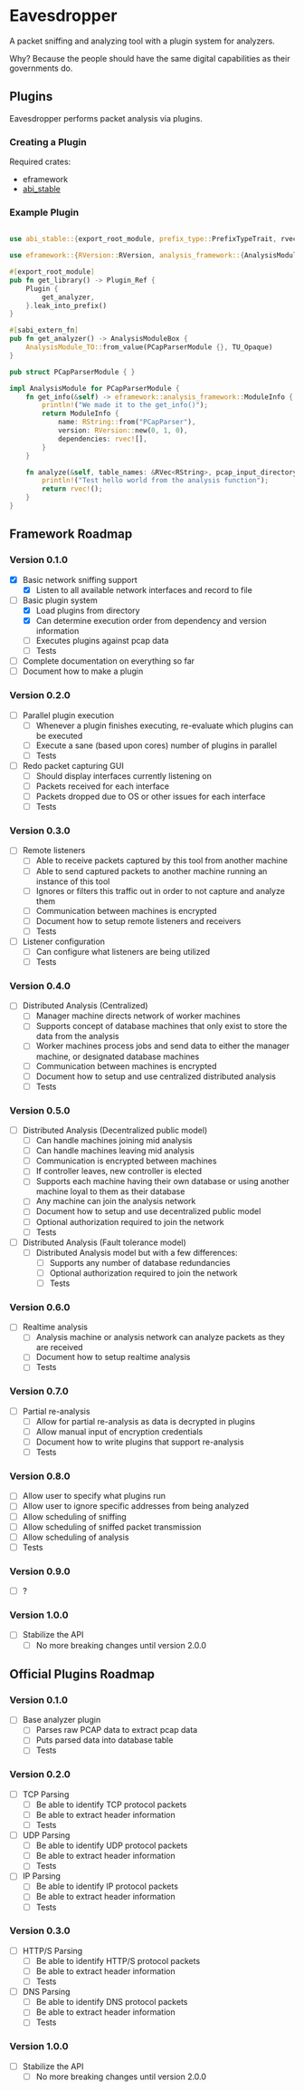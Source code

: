  # Eavesdropper
 A packet sniffing and analyzing tool with a plugin system for analyzers.

Why? Because the people should have the same digital capabilities as their governments do.

## Plugins
Eavesdropper performs packet analysis via plugins.

### Creating a Plugin
Required crates:
* eframework
* [abi_stable](https://crates.io/crates/abi_stable)

### Example Plugin

``` Rust

use abi_stable::{export_root_module, prefix_type::PrefixTypeTrait, rvec, sabi_extern_fn, sabi_trait::prelude::TU_Opaque, std_types::{RString, RVec}};

use eframework::{RVersion::RVersion, analysis_framework::{AnalysisModule, AnalysisModuleBox, ModuleInfo, Plugin, Plugin_Ref, AnalysisModule_TO}};

#[export_root_module]
pub fn get_library() -> Plugin_Ref {
    Plugin {
        get_analyzer,
    }.leak_into_prefix()
}

#[sabi_extern_fn]
pub fn get_analyzer() -> AnalysisModuleBox {
    AnalysisModule_TO::from_value(PCapParserModule {}, TU_Opaque)
}

pub struct PCapParserModule { }

impl AnalysisModule for PCapParserModule {
    fn get_info(&self) -> eframework::analysis_framework::ModuleInfo {
        println!("We made it to the get_info()");
        return ModuleInfo {
            name: RString::from("PCapParser"),
            version: RVersion::new(0, 1, 0),
            dependencies: rvec![],
        }
    }

    fn analyze(&self, table_names: &RVec<RString>, pcap_input_directory: &RString) -> RVec<RString> {
        println!("Test hello world from the analysis function");
        return rvec!();
    }
}

```

 ## Framework Roadmap

 ### Version 0.1.0
- [x] Basic network sniffing support
  - [x] Listen to all available network interfaces and record to file
- [ ] Basic plugin system
  - [x] Load plugins from directory
  - [x] Can determine execution order from dependency and version information
  - [ ] Executes plugins against pcap data
  - [ ] Tests
- [ ] Complete documentation on everything so far
- [ ] Document how to make a plugin

### Version 0.2.0
- [ ] Parallel plugin execution
  - [ ] Whenever a plugin finishes executing, re-evaluate which plugins can be executed
  - [ ] Execute a sane (based upon cores) number of plugins in parallel
  - [ ] Tests
- [ ] Redo packet capturing GUI
  - [ ] Should display interfaces currently listening on
  - [ ] Packets received for each interface
  - [ ] Packets dropped due to OS or other issues for each interface
  - [ ] Tests

### Version 0.3.0
- [ ] Remote listeners
  - [ ] Able to receive packets captured by this tool from another machine
  - [ ] Able to send captured packets to another machine running an instance of this tool
  - [ ] Ignores or filters this traffic out in order to not capture and analyze them
  - [ ] Communication between machines is encrypted
  - [ ] Document how to setup remote listeners and receivers
  - [ ] Tests
- [ ] Listener configuration
  - [ ] Can configure what listeners are being utilized
  - [ ] Tests

### Version 0.4.0
- [ ] Distributed Analysis (Centralized)
  - [ ] Manager machine directs network of worker machines
  - [ ] Supports concept of database machines that only exist to store the data from the analysis
  - [ ] Worker machines process jobs and send data to either the manager machine, or designated database machines
  - [ ] Communication between machines is encrypted
  - [ ] Document how to setup and use centralized distributed analysis
  - [ ] Tests

### Version 0.5.0
- [ ] Distributed Analysis (Decentralized public model)
  - [ ] Can handle machines joining mid analysis
  - [ ] Can handle machines leaving mid analysis
  - [ ] Communication is encrypted between machines
  - [ ] If controller leaves, new controller is elected
  - [ ] Supports each machine having their own database or using another machine loyal to them as their database
  - [ ] Any machine can join the analysis network
  - [ ] Document how to setup and use decentralized public model
  - [ ] Optional authorization required to join the network
  - [ ] Tests

- [ ] Distributed Analysis (Fault tolerance model)
  - [ ] Distributed Analysis model but with a few differences:
    - [ ] Supports any number of database redundancies
    - [ ] Optional authorization required to join the network
    - [ ] Tests

### Version 0.6.0
- [ ] Realtime analysis
  - [ ] Analysis machine or analysis network can analyze packets as they are received
  - [ ] Document how to setup realtime analysis
  - [ ] Tests

### Version 0.7.0
- [ ] Partial re-analysis
  - [ ] Allow for partial re-analysis as data is decrypted in plugins
  - [ ] Allow manual input of encryption credentials
  - [ ] Document how to write plugins that support re-analysis
  - [ ] Tests

### Version 0.8.0
- [ ] Allow user to specify what plugins run
- [ ] Allow user to ignore specific addresses from being analyzed
- [ ] Allow scheduling of sniffing
- [ ] Allow scheduling of sniffed packet transmission
- [ ] Allow scheduling of analysis
- [ ] Tests

### Version 0.9.0
- [ ] ?

 ### Version 1.0.0
 - [ ] Stabilize the API
   - [ ] No more breaking changes until version 2.0.0

 ## Official Plugins Roadmap

 ### Version 0.1.0
 - [ ] Base analyzer plugin
   - [ ] Parses raw PCAP data to extract pcap data
   - [ ] Puts parsed data into database table
   - [ ] Tests

### Version 0.2.0
- [ ] TCP Parsing
  - [ ] Be able to identify TCP protocol packets
  - [ ] Be able to extract header information
  - [ ] Tests
- [ ] UDP Parsing
  - [ ] Be able to identify UDP protocol packets
  - [ ] Be able to extract header information
  - [ ] Tests
- [ ] IP Parsing
  - [ ] Be able to identify IP protocol packets
  - [ ] Be able to extract header information
  - [ ] Tests

### Version 0.3.0
- [ ] HTTP/S Parsing
  - [ ] Be able to identify HTTP/S protocol packets
  - [ ] Be able to extract header information
  - [ ] Tests
- [ ] DNS Parsing
  - [ ] Be able to identify DNS protocol packets
  - [ ] Be able to extract header information
  - [ ] Tests

 ### Version 1.0.0
 - [ ] Stabilize the API
   - [ ] No more breaking changes until version 2.0.0
